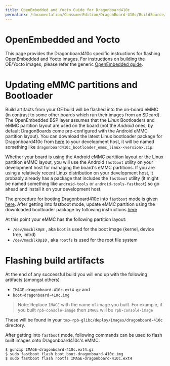 ```yaml
---
title: OpenEmbedded and Yocto Guide for Dragonboard410c
permalink: /documentation/ConsumerEdition/DragonBoard-410c/BuildSource/open_embedded.md.html
---
```


# OpenEmbedded and Yocto

This page provides the Dragonboard410c specific instructions for flashing OpenEmbedded and Yocto images. For instructions on building
the OE/Yocto images, please refer the generic [OpenEmbedded guide](../../guides/open_embedded.md).

# Updating eMMC partitions and Bootloader

Build artifacts from your OE build will be flashed into the on-board eMMC (in contrast to some other boards which run their images from an SDcard). The OpenEmbedded BSP layer assumes that the _Linux_ Bootloaders and eMMC partition layout are used on the 
board (not the _Android_ ones; by default DragonBoards come pre-configured with the Android eMMC partition layout). 
You can download the latest Linux bootloader package for Dragonboard410c from [here](http://builds.96boards.org/releases/dragonboard410c/linaro/rescue/latest/) 
to your development host, it will be named something like `dragonboard410c_bootloader_emmc_linux-<version>.zip`.

Whether your board is using the Android eMMC partition layout or the Linux partition eMMC layout, you will use the 
Android `fastboot` utility on your development host for managing the board's eMMC partitions. If you are using a 
relatively recent Linux distribution on your development host, it probably already has a package that includes 
the `fastboot` utility (it might be named something like `android-tools` or `android-tools-fastboot`) so go ahead and 
install it on your development host.

The procedure for booting Dragonboard410c into `fastboot` mode is given [here](https://github.com/96boards/documentation/blob/master/ConsumerEdition/DragonBoard-410c/Installation/LinuxFastboot.md#step-3-boot-dragonboard-410c-into-fastboot-mode). 
After getting into fastboot mode, update eMMC partition using the downloaded bootloader package by following 
instructions [here](https://github.com/96boards/documentation/blob/master/ConsumerEdition/DragonBoard-410c/Installation/LinuxFastboot.md#step-4-flash-bootloader)

At this point your eMMC has the following partition layout:

* `/dev/mmcblk0p8` , aka `boot` is used for the boot image (kernel, device tree, initrd)
* `/dev/mmcblk0p10` , aka `rootfs` is used for the root file system

# Flashing build artifacts

At the end of any successful build you will end up with the following artifacts (amongst others)
* `IMAGE-dragonboard-410c.ext4.gz` and
* `boot-dragonboard-410c.img`

> Note: Replace `IMAGE` with the name of image you built. For example, if you built `rpb-console-image` then `IMAGE` will 
be `rpb-console-image`

These will be found in your `tmp-rpb-glibc/deploy/images/dragonboard-410c` directory.

After getting into `fastboot` mode, following commands can be used to flash built images onto Dragonboard410c's eMMC.

```shell
$ gunzip IMAGE-dragonboard-410c.ext4.gz
$ sudo fastboot flash boot boot-dragonboard-410c.img
$ sudo fastboot flash rootfs IMAGE-dragonboard-410c.ext4
```
